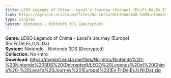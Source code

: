 ```yaml
---
title: LEGO Legends of Chima - Laval's Journey (Europe) (En,Fr,De,Es,It,Nl,Da)
link: https://myrient.erista.me/files/No-Intro/Nintendo%20-%20Nintendo%203DS%20(Decrypted)/LEGO%20Legends%20of%20Chima%20-%20Laval's%20Journey%20(Europe)%20(En,Fr,De,Es,It,Nl,Da).zip
type: single1
System: Nintendo - Nintendo 3DS (Decrypted)
---
```

<b>Game:</b> LEGO Legends of Chima - Laval's Journey (Europe) (En,Fr,De,Es,It,Nl,Da)<br>
<b>System:</b> Nintendo - Nintendo 3DS (Decrypted)<br>
<b>Collection:</b> No-Intro<br>
<b>Download:</b> https://myrient.erista.me/files/No-Intro/Nintendo%20-%20Nintendo%203DS%20(Decrypted)/LEGO%20Legends%20of%20Chima%20-%20Laval's%20Journey%20(Europe)%20(En,Fr,De,Es,It,Nl,Da).zip